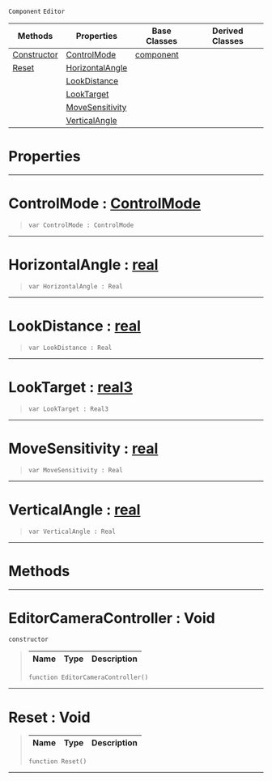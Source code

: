  `Component` `Editor`



|Methods|Properties|Base Classes|Derived Classes|
|---|---|---|---|
|[ Constructor](https://github.com/dragonCASTjosh/PlasmaDocs/blob/master/code_reference/class_reference/editorcameracontroller.markdown#editorcameracontroller-v)|[ ControlMode](https://github.com/dragonCASTjosh/PlasmaDocs/blob/master/code_reference/class_reference/editorcameracontroller.markdown#controlmode-plasma-engine)|[component](https://github.com/dragonCASTjosh/PlasmaDocs/blob/master/code_reference/class_reference/component.markdown)| |
|[ Reset](https://github.com/dragonCASTjosh/PlasmaDocs/blob/master/code_reference/class_reference/editorcameracontroller.markdown#reset-void)|[ HorizontalAngle](https://github.com/dragonCASTjosh/PlasmaDocs/blob/master/code_reference/class_reference/editorcameracontroller.markdown#horizontalangle-plasma-eng)| | |
| |[ LookDistance](https://github.com/dragonCASTjosh/PlasmaDocs/blob/master/code_reference/class_reference/editorcameracontroller.markdown#lookdistance-plasma-engine)| | |
| |[ LookTarget](https://github.com/dragonCASTjosh/PlasmaDocs/blob/master/code_reference/class_reference/editorcameracontroller.markdown#looktarget-plasma-engine-d)| | |
| |[ MoveSensitivity](https://github.com/dragonCASTjosh/PlasmaDocs/blob/master/code_reference/class_reference/editorcameracontroller.markdown#movesensitivity-plasma-eng)| | |
| |[ VerticalAngle](https://github.com/dragonCASTjosh/PlasmaDocs/blob/master/code_reference/class_reference/editorcameracontroller.markdown#verticalangle-plasma-engin)| | |


 #  Properties


---  
 #  ControlMode : [ControlMode](https://github.com/dragonCASTjosh/PlasmaDocs/blob/master/code_reference/enum_reference.markdown#controlmode)

> 
> ``` lang=cpp, name=Lightning
> var ControlMode : ControlMode


---  
 #  HorizontalAngle : [real](https://github.com/dragonCASTjosh/PlasmaDocs/blob/master/code_reference/lightning_base_types/real.markdown)

> 
> ``` lang=cpp, name=Lightning
> var HorizontalAngle : Real


---  
 #  LookDistance : [real](https://github.com/dragonCASTjosh/PlasmaDocs/blob/master/code_reference/lightning_base_types/real.markdown)

> 
> ``` lang=cpp, name=Lightning
> var LookDistance : Real


---  
 #  LookTarget : [real3](https://github.com/dragonCASTjosh/PlasmaDocs/blob/master/code_reference/lightning_base_types/real3.markdown)

> 
> ``` lang=cpp, name=Lightning
> var LookTarget : Real3


---  
 #  MoveSensitivity : [real](https://github.com/dragonCASTjosh/PlasmaDocs/blob/master/code_reference/lightning_base_types/real.markdown)

> 
> ``` lang=cpp, name=Lightning
> var MoveSensitivity : Real


---  
 #  VerticalAngle : [real](https://github.com/dragonCASTjosh/PlasmaDocs/blob/master/code_reference/lightning_base_types/real.markdown)

> 
> ``` lang=cpp, name=Lightning
> var VerticalAngle : Real


---  
 #  Methods


---  
 #  EditorCameraController : Void

 `constructor`

> 
> |Name|Type|Description|
> |---|---|---|
> ``` lang=cpp, name=Lightning
> function EditorCameraController()
> ``` 


---  
 #  Reset : Void

> 
> |Name|Type|Description|
> |---|---|---|
> ``` lang=cpp, name=Lightning
> function Reset()
> ``` 


---  
 

 